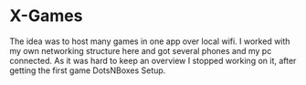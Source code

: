 # X-Games
 The idea was to host many games in one app over local wifi. I worked with my own networking structure here and got several phones and my pc connected. As it was hard to keep an overview I stopped working on it, after getting the first game DotsNBoxes Setup.
